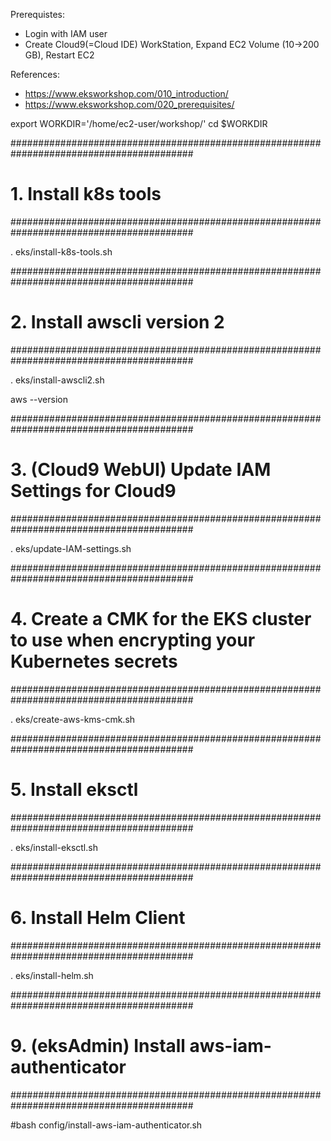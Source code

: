 Prerequistes:
- Login with IAM user
- Create Cloud9(=Cloud IDE) WorkStation, Expand EC2 Volume (10->200 GB), Restart EC2

References:
- https://www.eksworkshop.com/010_introduction/
- https://www.eksworkshop.com/020_prerequisites/

export WORKDIR='/home/ec2-user/workshop/'
cd $WORKDIR


#########################################################################################
# 1. Install k8s tools
#########################################################################################

. eks/install-k8s-tools.sh

  
#########################################################################################
# 2. Install awscli version 2
#########################################################################################

. eks/install-awscli2.sh

aws --version

#########################################################################################
# 3. (Cloud9 WebUI) Update IAM Settings for Cloud9
#########################################################################################

. eks/update-IAM-settings.sh


#########################################################################################
# 4. Create a CMK for the EKS cluster to use when encrypting your Kubernetes secrets
#########################################################################################

. eks/create-aws-kms-cmk.sh


#########################################################################################
# 5. Install eksctl
#########################################################################################

. eks/install-eksctl.sh


#########################################################################################
# 6. Install Helm Client
#########################################################################################

. eks/install-helm.sh



<!--#########################################################################################-->
<!--# 10. Create key pair for EC2-->
<!--#########################################################################################-->

<!--. config/create-ec2-key-pair.sh-->


<!--#########################################################################################-->
<!--# 11. Update IAM Settings for Cloud9-->
<!--#########################################################################################-->

<!--bash config/create-kms-alias.sh-->




<!--#########################################################################################-->
<!--# 2. Install Anaconda-->
<!--#########################################################################################-->

<!--bash config/install-conda.sh-->

<!--## Exit current terminal-->
<!--^D-->

<!--## Open new terminal-->

<!--#########################################################################################-->
<!--# 3. Create Virtual Environment-->
<!--#########################################################################################-->

<!--## Create virtual env - eksAdmin-->

<!--conda env create -f environment.yml-->

<!--conda env list-->
<!--# conda environments:-->
<!--#-->
<!--eksAdmin                 /home/ec2-user/.conda/envs/eksAdmin-->
<!--base                  *  /opt/conda-->

<!--#conda remove --name eksAdmin --all-->

<!--conda activate eksAdmin-->


<!--pip --version-->

<!--# Upgrade pip-->
<!--pip install --upgrade pip-->



#########################################################################################
# 9. (eksAdmin) Install aws-iam-authenticator
#########################################################################################

#bash config/install-aws-iam-authenticator.sh